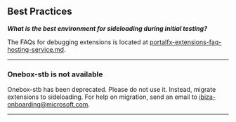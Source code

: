 
<a name="best-practices"></a>
## Best Practices
   
***What is the best environment for sideloading during initial testing?***

 The FAQs for debugging extensions is located at [portalfx-extensions-faq-hosting-service.md](portalfx-extensions-faq-hosting-service.md).

* * *

<a name="best-practices-onebox-stb-is-not-available"></a>
### Onebox-stb is not available

Onebox-stb has been deprecated. Please do not use it. Instead, migrate extensions to sideloading. For help on migration, send an email to  <a href="mailto:ibiza-onboarding@microsoft.com?subject=Help on Migration">ibiza-onboarding@microsoft.com</a>.

* * * 